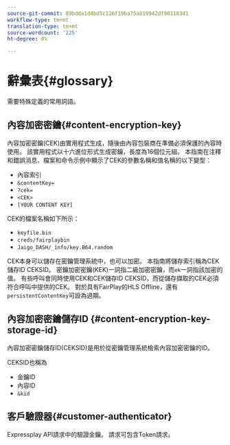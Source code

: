 ```yaml
---
source-git-commit: 89bdda1d4bd5c126f19ba75a819942df901183d1
workflow-type: tm+mt
translation-type: tm+mt
source-wordcount: '225'
ht-degree: 0%

---
```



# 辭彙表{#glossary}

需要特殊定義的常用詞語。

## 內容加密密鑰{#content-encryption-key}

內容加密密鑰(CEK)由實用程式生成，隨後由內容包裝商在準備必須保護的內容時使用。
該實用程式以十六進位形式生成密鑰，長度為16個位元組。
本指南在注釋和錯誤消息、檔案和命令示例中顯示了CEK的參數名稱和值名稱的以下變型：

* 內容索引
* `&contentKey=`
* `?cek=`
* `<CEK>`
* `[YOUR CONTENT KEY]`

CEK的檔案名稱如下所示：

* `keyfile.bin`
* `creds/fairplaybin`
* `Jaigo_DASH/_info/key.B64.random`

CEK本身可以儲存在密鑰管理系統中，也可以加密。 本指南將儲存索引稱為CEK儲存ID CEKSID。 密鑰加密密鑰(KEK)一詞指二級加密密鑰，而`ek`一詞指該加密的值。
有些呼叫會同時使用CEK和CEK儲存ID CEKSID，而從儲存擷取的CEK必須符合呼叫中提供的CEK。
對於具有FairPlay的HLS Offline，還有`persistentContentKey`可設為過期。

## 內容加密密鑰儲存ID {#content-encryption-key-storage-id}

內容加密密鑰儲存ID(CEKSID)是用於從密鑰管理系統檢索內容加密密鑰的ID。

CEKSID也稱為
* 金鑰ID
* 內容ID
* `&kid`

## 客戶驗證器{#customer-authenticator}

Expressplay API請求中的驗證金鑰。 請求可包含Token請求。